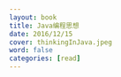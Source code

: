 ```yaml
---
layout: book
title: Java编程思想
date: 2016/12/15
cover: thinkingInJava.jpeg
word: false
categories: [read]
---
```

